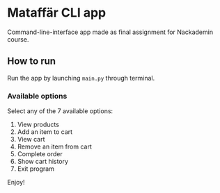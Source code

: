 # Mataffär CLI app
Command-line-interface app made as final assignment for Nackademin course.

## How to run
Run the app by launching `main.py` through terminal.

### Available options
Select any of the 7 available options:
1. View products
2. Add an item to cart
3. View cart
4. Remove an item from cart
5. Complete order
6. Show cart history
7. Exit program


Enjoy!
